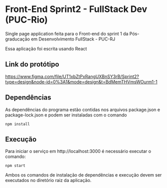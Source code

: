 # Front-End Sprint2 - FullStack Dev (PUC-Rio)

Single page application feita para o Front-end do sprint 1 da Pós-graducação em Desenvolvimento FullStack - PUC-RJ

Essa aplicação foi escrita usando React

## Link do protótipo
https://www.figma.com/file/UT1xbZtPxRangUXBnSY3rB/Sprint2?type=design&node-id=0%3A1&mode=design&t=BdMemTHVmsWOurm1-1

## Dependências

As dependências do programa estão contidas nos arquivos package.json e package-lock.json e podem ser instaladas com o comando 

    npm install

## Execução
Para iniciar o serviço em http://localhost:3000 é necessário executar o comando:

    npm start

Ambos os comandos de instalação de dependências e execução devem ser executados no diretório raiz da aplicação.
